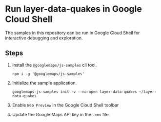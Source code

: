 # Run layer-data-quakes in Google Cloud Shell

The samples in this repository can be run in Google Cloud Shell for interactive debugging and exploration.

## Steps

1. Install the `@googlemaps/js-samples` cli tool.

    ```
    npm i -g '@googlemaps/js-samples'
    ```
1. Initialize the sample application. 
    ```
    googlemaps-js-samples init -v --no-open layer-data-quakes ~/layer-data-quakes
    ```
1. Enable `Web Preview` in the Google Cloud Shell toolbar
1. Update the Google Maps API key in the `.env` file.
